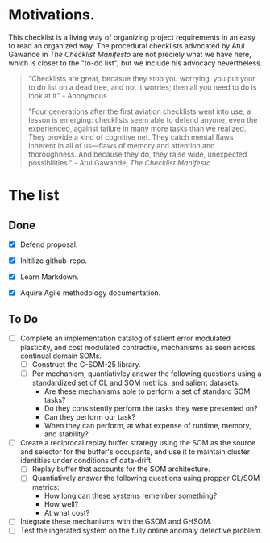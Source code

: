 # Motivations.
This checklist is a living way of organizing project requirements in an easy to read an organized way. The procedural checklists advocated by Atul Gawande in *The Checklist Manifesto* are not preciely what we have here, which is closer to the "to-do list", but we include his advocacy nevertheless.

> "Checklists are great, becasue they stop you worrying. you put your to do list on a dead tree, and not it worries; then all you need to do is look at it" - Anonymous
>
>"Four generations after the first aviation checklists went into use, a lesson is emerging: checklists seem able to defend anyone, even the experienced, against failure in many more tasks than we realized. They provide a kind of cognitive net. They catch mental flaws inherent in all of us—flaws of memory and attention and thoroughness. And because they do, they raise wide, unexpected possibilities." - Atul Gawande, *The Checklist Manifesto*

# The list
## Done
- [x] Defend proposal.
- [x] Initilize github-repo.
- [x] Learn Markdown.
- [x] Aquire Agile methodology documentation.


## To Do
- [ ] Complete an implementation catalog of salient error modulated plasticity, and cost modulated contractile, mechanisms as seen across continual domain SOMs.
    - [ ] Construct the C-SOM-25 library.
    - [ ] Per mechanism, quantiativley answer the following questions using a standardized set of CL and SOM metrics, and salient datasets:
        - Are these mechanisms able to perform a set of standard SOM tasks? 
        - Do they consistently perform the tasks they were presented on? 
        - Can they perform our task? 
        - When they can perform, at what expense of runtime, memory, and stability?
- [ ] Create a reciprocal replay buffer strategy using the SOM as the source and selector for the buffer's occupants, and use it to maintain cluster identities under conditions of data-drift.
    - [ ] Replay buffer that accounts for the SOM architecture. 
    - [ ] Quantiatively answer the following questions using propper CL/SOM metrics:
        - How long can these systems remember something?
        - How well? 
        - At what cost?
- [ ] Integrate these mechanisms with the GSOM and GHSOM.
- [ ] Test the ingerated system on the fully online anomaly detective problem.
